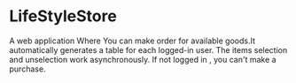 # LifeStyleStore
A web application Where You can make order for available goods.It automatically generates a table for each logged-in user. The items selection and unselection work asynchronously. If not logged in , you can't make a purchase.
